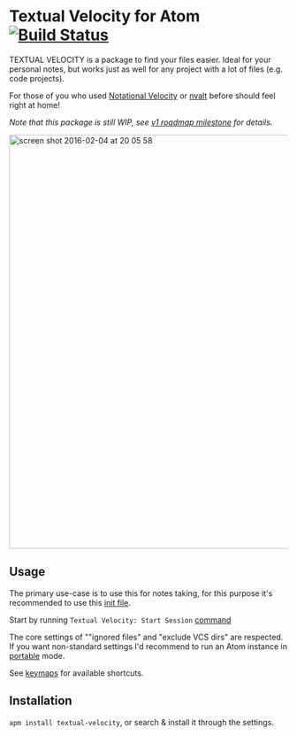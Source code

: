 # Textual Velocity for Atom [![Build Status](http://travis-ci.org/viddo/atom-textual-velocity.png)](http://travis-ci.org/viddo/atom-textual-velocity)

TEXTUAL VELOCITY is a package to find your files easier. Ideal for your personal notes, but works just as well for any project with a lot of files (e.g. code projects).

For those of you who used [Notational Velocity](http://notational.net/) or [nvalt](http://brettterpstra.com/projects/nvAlt/) before should feel right at home!

_Note that this package is still WIP, see [v1 roadmap milestone](https://github.com/viddo/atom-textual-velocity/milestones) for details._

<img width="748" alt="screen shot 2016-02-04 at 20 05 58" src="https://cloud.githubusercontent.com/assets/978461/12831123/f48a5964-cb92-11e5-9752-859edd2ed3a9.png">

## Usage
The primary use-case is to use this for notes taking, for this purpose it's recommended to use this [init file](docs/init.coffee).

Start by running `Textual Velocity: Start Session` [command](https://atom.io/docs/v1.4.3/getting-started-atom-basics#command-palette)

The core settings of ""ignored files" and "exclude VCS dirs" are respected.
If you want non-standard settings I'd recommend to run an Atom instance in [portable](docs/portable/README.md) mode.

See [keymaps](keymaps/textual-velocity.cson) for available shortcuts.

## Installation
`apm install textual-velocity`, or search & install it through the settings.
